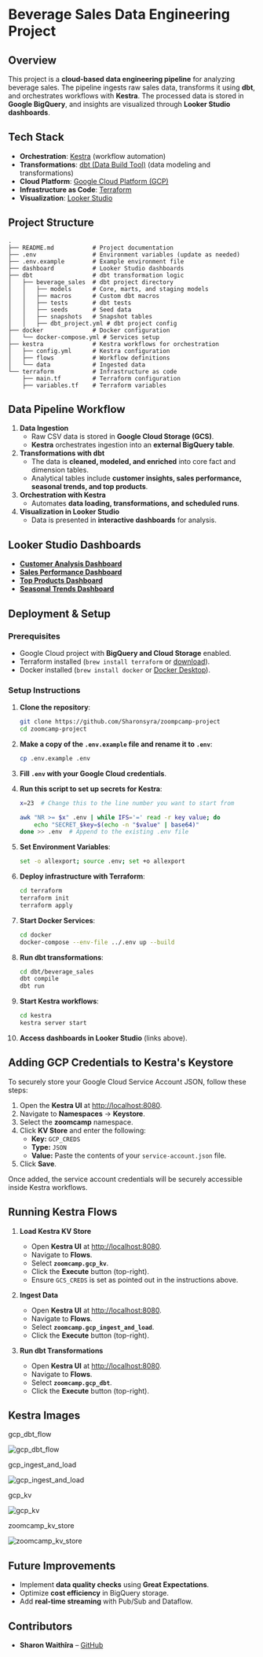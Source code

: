 # Beverage Sales Data Engineering Project

## Overview

This project is a **cloud-based data engineering pipeline** for analyzing beverage sales. The pipeline ingests raw sales data, transforms it using **dbt**, and orchestrates workflows with **Kestra**. The processed data is stored in **Google BigQuery**, and insights are visualized through **Looker Studio dashboards**.

## Tech Stack

- **Orchestration**: [Kestra](https://kestra.io/) (workflow automation)
- **Transformations**: [dbt (Data Build Tool)](https://www.getdbt.com/) (data modeling and transformations)
- **Cloud Platform**: [Google Cloud Platform (GCP)](https://cloud.google.com/)
- **Infrastructure as Code**: [Terraform](https://www.terraform.io/)
- **Visualization**: [Looker Studio](https://lookerstudio.google.com/)

## Project Structure

```
.
├── README.md           # Project documentation
├── .env                # Environment variables (update as needed)
├── .env.example        # Example environment file
├── dashboard           # Looker Studio dashboards
├── dbt                 # dbt transformation logic
│   ├── beverage_sales  # dbt project directory
│   │   ├── models      # Core, marts, and staging models
│   │   ├── macros      # Custom dbt macros
│   │   ├── tests       # dbt tests
│   │   ├── seeds       # Seed data
│   │   ├── snapshots   # Snapshot tables
│   │   ├── dbt_project.yml # dbt project config
├── docker              # Docker configuration
│   └── docker-compose.yml # Services setup
├── kestra              # Kestra workflows for orchestration
│   ├── config.yml      # Kestra configuration
│   ├── flows           # Workflow definitions
│   └── data            # Ingested data
└── terraform           # Infrastructure as code
    ├── main.tf         # Terraform configuration
    ├── variables.tf    # Terraform variables
```

## Data Pipeline Workflow

1. **Data Ingestion**
   - Raw CSV data is stored in **Google Cloud Storage (GCS)**.
   - **Kestra** orchestrates ingestion into an **external BigQuery table**.
2. **Transformations with dbt**
   - The data is **cleaned, modeled, and enriched** into core fact and dimension tables.
   - Analytical tables include **customer insights, sales performance, seasonal trends, and top products**.
3. **Orchestration with Kestra**
   - Automates **data loading, transformations, and scheduled runs**.
4. **Visualization in Looker Studio**
   - Data is presented in **interactive dashboards** for analysis.

## Looker Studio Dashboards

- **[Customer Analysis Dashboard](https://lookerstudio.google.com/s/vGrY7Oto0Bc)**
- **[Sales Performance Dashboard](https://lookerstudio.google.com/s/s3OlLa5uu4c)**
- **[Top Products Dashboard](https://lookerstudio.google.com/s/geizRYsycDU)**
- **[Seasonal Trends Dashboard](https://lookerstudio.google.com/s/gZJWip1OKGE)**

## Deployment & Setup

### Prerequisites

- Google Cloud project with **BigQuery and Cloud Storage** enabled.
- Terraform installed (`brew install terraform` or [download](https://www.terraform.io/downloads)).
- Docker installed (`brew install docker` or [Docker Desktop](https://www.docker.com/products/docker-desktop)).

### Setup Instructions

1. **Clone the repository**:

   ```bash
   git clone https://github.com/Sharonsyra/zoompcamp-project
   cd zoomcamp-project
   ```

2. **Make a copy of the `.env.example` file and rename it to `.env`**:

   ```bash
   cp .env.example .env
   ```

3. **Fill `.env` with your Google Cloud credentials**.

4. **Run this script to set up secrets for Kestra**:

   ```bash
   x=23  # Change this to the line number you want to start from

   awk "NR >= $x" .env | while IFS='=' read -r key value; do
       echo "SECRET_$key=$(echo -n "$value" | base64)"
   done >> .env  # Append to the existing .env file
   ```

5. **Set Environment Variables**:

   ```bash
   set -o allexport; source .env; set +o allexport
   ```

6. **Deploy infrastructure with Terraform**:

   ```bash
   cd terraform
   terraform init
   terraform apply
   ```

7. **Start Docker Services**:

   ```bash
   cd docker
   docker-compose --env-file ../.env up --build
   ```

8. **Run dbt transformations**:

   ```bash
   cd dbt/beverage_sales
   dbt compile
   dbt run
   ```

9. **Start Kestra workflows**:

   ```bash
   cd kestra
   kestra server start
   ```

10. **Access dashboards in Looker Studio** (links above).

## Adding GCP Credentials to Kestra's Keystore

To securely store your Google Cloud Service Account JSON, follow these steps:

1. Open the **Kestra UI** at [http://localhost:8080](http://localhost:8080).
2. Navigate to **Namespaces** → **Keystore**.
3. Select the **zoomcamp** namespace.
4. Click **KV Store** and enter the following:
   - **Key:** `GCP_CREDS`
   - **Type:** `JSON`
   - **Value:** Paste the contents of your `service-account.json` file.
5. Click **Save**.

Once added, the service account credentials will be securely accessible inside Kestra workflows.

## Running Kestra Flows

1. **Load Kestra KV Store**

   - Open **Kestra UI** at [http://localhost:8080](http://localhost:8080).
   - Navigate to **Flows**.
   - Select **`zoomcamp.gcp_kv`**.
   - Click the **Execute** button (top-right).
   - Ensure `GCS_CREDS` is set as pointed out in the instructions above.

2. **Ingest Data**

   - Open **Kestra UI** at [http://localhost:8080](http://localhost:8080).
   - Navigate to **Flows**.
   - Select **`zoomcamp.gcp_ingest_and_load`**.
   - Click the **Execute** button (top-right).

3. **Run dbt Transformations**

   - Open **Kestra UI** at [http://localhost:8080](http://localhost:8080).
   - Navigate to **Flows**.
   - Select **`zoomcamp.gcp_dbt`**.
   - Click the **Execute** button (top-right).

## Kestra Images

gcp_dbt_flow

![gcp_dbt_flow](./kestra/images/gcp_dbt.png)

gcp_ingest_and_load

![gcp_ingest_and_load](./kestra/images/gcp_ingest_and_load.png)

gcp_kv

![gcp_kv](./kestra/images/gcp_kv.png)

zoomcamp_kv_store

![zoomcamp_kv_store](./kestra/images/zoomcamp_kv_store.png)

## Future Improvements

- Implement **data quality checks** using **Great Expectations**.
- Optimize **cost efficiency** in BigQuery storage.
- Add **real-time streaming** with Pub/Sub and Dataflow.

## Contributors

- **Sharon Waithîra** – [GitHub](https://github.com/Sharonsyra)
